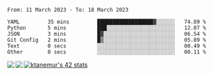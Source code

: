 <!--START_SECTION:waka-->

```text
From: 11 March 2023 - To: 18 March 2023

YAML         35 mins         ██████████████████▓░░░░░░   74.89 %
Python       5 mins          ███░░░░░░░░░░░░░░░░░░░░░░   12.07 %
JSON         3 mins          █▓░░░░░░░░░░░░░░░░░░░░░░░   06.54 %
Git Config   2 mins          █▒░░░░░░░░░░░░░░░░░░░░░░░   05.89 %
Text         0 secs          ░░░░░░░░░░░░░░░░░░░░░░░░░   00.49 %
Other        0 secs          ░░░░░░░░░░░░░░░░░░░░░░░░░   00.11 %
```

<!--END_SECTION:waka-->
<a href="https://github.com/anuraghazra/github-readme-stats">
  <img align="left" src="https://github-readme-stats.vercel.app/api?username=Tanesan&count_private=true&show_icons=true" />
<img align="left" src="https://github-readme-stats.vercel.app/api/top-langs/?username=Tanesan" />
</a>

[![ktanemur's 42 stats](https://badge42.vercel.app/api/v2/cl1wslf6s002109l771rng2w8/stats?cursusId=21&coalitionId=62)](https://github.com/JaeSeoKim/badge42)
